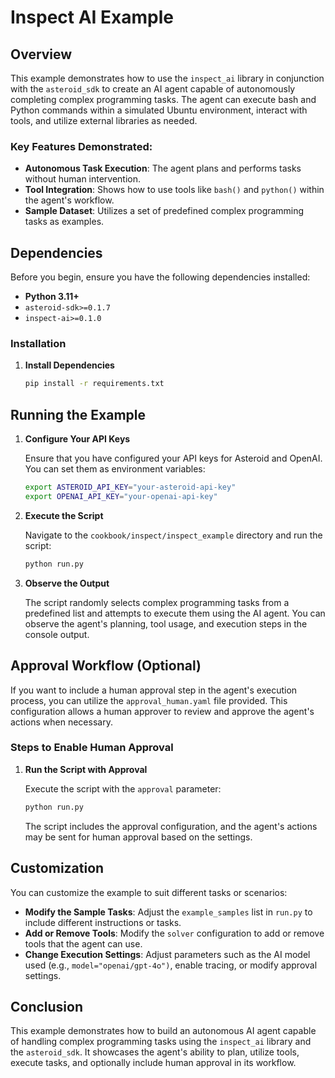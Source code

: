 # Inspect AI Example

## Overview

This example demonstrates how to use the `inspect_ai` library in conjunction with the `asteroid_sdk` to create an AI agent capable of autonomously completing complex programming tasks. The agent can execute bash and Python commands within a simulated Ubuntu environment, interact with tools, and utilize external libraries as needed.

### Key Features Demonstrated:

- **Autonomous Task Execution**: The agent plans and performs tasks without human intervention.
- **Tool Integration**: Shows how to use tools like `bash()` and `python()` within the agent's workflow.
- **Sample Dataset**: Utilizes a set of predefined complex programming tasks as examples.

## Dependencies

Before you begin, ensure you have the following dependencies installed:

- **Python 3.11+**
- `asteroid-sdk>=0.1.7`
- `inspect-ai>=0.1.0`

### Installation

1. **Install Dependencies**

   ```bash
   pip install -r requirements.txt
   ```

## Running the Example

1. **Configure Your API Keys**

   Ensure that you have configured your API keys for Asteroid and OpenAI. You can set them as environment variables:

   ```bash
   export ASTEROID_API_KEY="your-asteroid-api-key"
   export OPENAI_API_KEY="your-openai-api-key"
   ```

2. **Execute the Script**

   Navigate to the `cookbook/inspect/inspect_example` directory and run the script:

   ```bash
   python run.py
   ```

3. **Observe the Output**

   The script randomly selects complex programming tasks from a predefined list and attempts to execute them using the AI agent. You can observe the agent's planning, tool usage, and execution steps in the console output.

## Approval Workflow (Optional)

If you want to include a human approval step in the agent's execution process, you can utilize the `approval_human.yaml` file provided. This configuration allows a human approver to review and approve the agent's actions when necessary.

### Steps to Enable Human Approval


1. **Run the Script with Approval**

   Execute the script with the `approval` parameter:

   ```bash
   python run.py
   ```

   The script includes the approval configuration, and the agent's actions may be sent for human approval based on the settings.

## Customization

You can customize the example to suit different tasks or scenarios:

- **Modify the Sample Tasks**: Adjust the `example_samples` list in `run.py` to include different instructions or tasks.
- **Add or Remove Tools**: Modify the `solver` configuration to add or remove tools that the agent can use.
- **Change Execution Settings**: Adjust parameters such as the AI model used (e.g., `model="openai/gpt-4o")`, enable tracing, or modify approval settings.

## Conclusion

This example demonstrates how to build an autonomous AI agent capable of handling complex programming tasks using the `inspect_ai` library and the `asteroid_sdk`. It showcases the agent's ability to plan, utilize tools, execute tasks, and optionally include human approval in its workflow.
